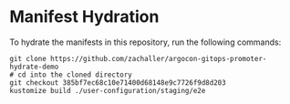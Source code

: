 # Manifest Hydration

To hydrate the manifests in this repository, run the following commands:

```shell
git clone https://github.com/zachaller/argocon-gitops-promoter-hydrate-demo
# cd into the cloned directory
git checkout 385bf7ec68c10e71400d68148e9c7726f9d8d203
kustomize build ./user-configuration/staging/e2e
```
